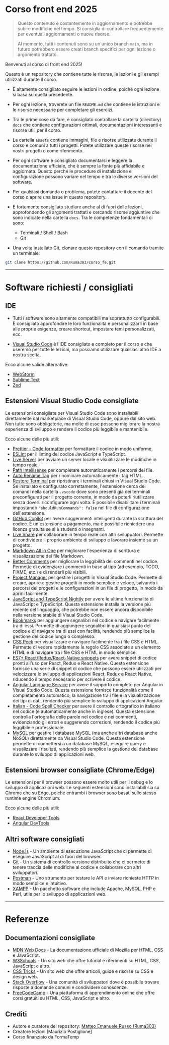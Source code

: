 # Corso front end 2025

>Questo contenuto è costantemente in aggiornamento e potrebbe subire modifiche nel tempo. Si consiglia di controllare frequentemente per eventuali aggiornamenti o nuove risorse.
>
>Al momento, tutti i contenuti sono su un'unico branch `main`, ma in futuro potrebbero essere creati branch specifici per ogni lezione o argomento trattato.

Benvenuti al corso di front end 2025!

Questo è un repository che contiene tutte le risorse, le lezioni e gli esempi utilizzati durante il corso.

- È altamente consigliato seguire le lezioni in ordine, poiché ogni lezione si basa su quella precedente.

- Per ogni lezione, troverete un file `README.md` che contiene le istruzioni e le risorse necessarie per completare gli esercizi.

- Tra le prime cose da fare, è consigliato controllare la cartella (directory) `docs` che contiene configurazioni ottimali, documentazioni interessanti e risorse utili per il corso.

- La cartella `assets` contiene immagini, file e risorse utilizzate durante il corso e comuni a tutti i progetti. Potete utilizzare queste risorse nei vostri progetti o come riferimento.

- Per ogni software è consigliato documentarsi e leggere la documentazione ufficiale, che è sempre la fonte più affidabile e aggiornata. Questo perché le procedure di installazione e configurazione possono variare nel tempo e tra le diverse versioni del software.

- Per qualsiasi domanda o problema, potete contattare il docente del corso o aprire una issue in questo repository.

- È fortemente consigliato studiare anche al di fuori delle lezioni, approfondendo gli argomenti trattati e cercando risorse aggiuntive che sono indicate nella cartella `docs`. Tra le competenze fondamentali ci sono:
  - Terminali / Shell / Bash
  - Git

- Una volta installato Git, clonare questo repository con il comando tramite un terminale:

```sh
git clone https://github.com/Ruma303/corso_fe.git
```

---

# Software richiesti / consigliati

## IDE

- Tutti i software sono altamente compatibili ma soprattutto configurabili. È consigliato approfondire le loro funzionalità e personalizzarli in base alle proprie esigenze, creare shortcut, impostare temi personalizzati, ecc.

- [Visual Studio Code](https://code.visualstudio.com/) è l'IDE consigliato e completo per il corso e che useremo per tutte le lezioni, ma possiamo utilizzare qualsiasi altro IDE a nostra scelta.

Ecco alcune valide alternative:

- [WebStorm](https://www.jetbrains.com/webstorm/download)
- [Sublime Text](https://www.sublimetext.com/)
- [Zed](https://zed.dev/)

## Estensioni Visual Studio Code consigliate

Le estensioni consigliate per Visual Studio Code sono installabili direttamente dal marketplace di Visual Studio Code, oppure dal sito web. Non tutte sono obbligatorie, ma molte di esse possono migliorare la nostra esperienza di sviluppo e rendere il codice più leggibile e mantenibile.

Ecco alcune delle più utili:
- [Prettier - Code formatter](https://marketplace.visualstudio.com/items?itemName=esbenp.prettier-vscode) per formattare il codice in modo uniforme.
- [ESLint](https://marketplace.visualstudio.com/items?itemName=dbaeumer.vscode-eslint) per il linting del codice JavaScript e TypeScript.
- [Live Server](https://marketplace.visualstudio.com/items?itemName=ritwickdey.LiveServer) per avviare un server locale e visualizzare le modifiche in tempo reale.
- [Path Intellisense](https://marketplace.visualstudio.com/items?itemName=christian-kohler.path-intellisense) per completare automaticamente i percorsi dei file.
- [Auto Rename Tag](https://marketplace.visualstudio.com/items?itemName=formulahendry.auto-rename-tag) per rinominare automaticamente i tag HTML.
- [Restore Terminal](https://marketplace.visualstudio.com/items?itemName=EthanSK.restore-terminals) per ripristinare i terminali chiusi in Visual Studio Code. Se installato e configurato correttamente, l'estensione cerca dei comandi nella cartella `.vscode` dove sono presenti già dei terminali preconfigurati per il progetto corrente, in modo da poterli riutilizzare senza doverli riconfigurare ogni volta. È possibile disabilitare i terminali impostando `"shouldRunCommands": false` nel file di configurazione dell'estensione.
- [GitHub Copilot](https://marketplace.visualstudio.com/items?itemName=GitHub.copilot) per avere suggerimenti intelligenti durante la scrittura del codice. È un'estensione a pagamento, ma è possibile richiedere una licenza gratuita se si è studenti o insegnanti.
- [Live Share](https://marketplace.visualstudio.com/items?itemName=ms-vsliveshare.vsliveshare) per collaborare in tempo reale con altri sviluppatori. Permette di condividere il proprio ambiente di sviluppo e lavorare insieme su un progetto.
- [Markdown All in One](https://marketplace.visualstudio.com/items?itemName=yzhang.markdown-all-in-one) per migliorare l'esperienza di scrittura e visualizzazione dei file Markdown.
- [Better Comments](https://marketplace.visualstudio.com/items?itemName=aaron-bond.better-comments) per migliorare la leggibilità dei commenti nel codice. Permette di evidenziare i commenti in base al tipo (ad esempio, TODO, FIXME, etc.) e di renderli più visibili.
- [Project Manager](https://marketplace.visualstudio.com/items?itemName=alefragnani.project-manager) per gestire i progetti in Visual Studio Code. Permette di creare, aprire e gestire progetti in modo semplice e veloce, salvando i percorsi dei progetti e le configurazioni in un file di progetto, in modo da aprirli facilmente.
- [JavaScript and TypeScript Nightly](https://marketplace.visualstudio.com/items?itemName=ms-vscode.vscode-typescript-next) per avere le ultime funzionalità di JavaScript e TypeScript. Questa estensione installa la versione più recente del linguaggio, che potrebbe non essere ancora disponibile nella versione stabile di Visual Studio Code.
- [Bookmarks](https://marketplace.visualstudio.com/items?itemName=alefragnani.Bookmarks) per aggiungere segnalibri nel codice e navigare facilmente tra di essi. Permette di aggiungere segnalibri in qualsiasi punto del codice e di navigare tra di essi con facilità, rendendo più semplice la gestione del codice lungo o complesso.
- [CSS Peek](https://marketplace.visualstudio.com/items?itemName=pranaygp.vscode-css-peek) per visualizzare e navigare facilmente tra i file CSS e HTML. Permette di vedere rapidamente le regole CSS associate a un elemento HTML e di navigare tra i file CSS e HTML in modo semplice.
- [ES7+ React/Redux/React-Native snippets](https://marketplace.visualstudio.com/items?itemName=dsznajder.es7-react-js-snippets) per avere snippet di codice pronti all'uso per React, Redux e React Native. Questa estensione fornisce una serie di snippet di codice che possono essere utilizzati per velocizzare lo sviluppo di applicazioni React, Redux e React Native, riducendo il tempo necessario per scrivere il codice.
- [Angular Language Service](https://marketplace.visualstudio.com/items?itemName=Angular.ng-template) per avere il supporto completo per Angular in Visual Studio Code. Questa estensione fornisce funzionalità come il completamento automatico, la navigazione tra i file e la visualizzazione dei tipi di dati, rendendo più semplice lo sviluppo di applicazioni Angular.
- [Italian - Code Spell Checker](https://marketplace.visualstudio.com/items?itemName=streetsidesoftware.code-spell-checker-it) per avere il controllo ortografico in italiano nel codice (e automaticamente anche in inglese). Questa estensione controlla l'ortografia delle parole nel codice e nei commenti, evidenziando gli errori e suggerendo correzioni, rendendo il codice più leggibile e professionale.
- [MySQL](https://marketplace.visualstudio.com/items?itemName=formulahendry.vscode-mysql) per gestire i database MySQL (ma anche altri database anche NoSQL) direttamente da Visual Studio Code. Questa estensione permette di connettersi a un database MySQL, eseguire query e visualizzare i risultati, rendendo più semplice la gestione dei database durante lo sviluppo di applicazioni web.

## Estensioni browser consigliate (Chrome/Edge)

Le estensioni per il browser possono essere molto utili per il debug e lo sviluppo di applicazioni web. Le seguenti estensioni sono installabili sia su Chrome che su Edge, poiché entrambi i browser sono basati sullo stesso runtime engine Chromium.

Ecco alcune delle più utili:

- [React Developer Tools](https://chrome.google.com/webstore/detail/react-developer-tools/hdhinbbkfojkjbkjjkjjkjjkjjkjjkj?hl=it)
- [Angular DevTools](https://chrome.google.com/webstore/detail/angular-devtools/nhdogjmejiglipccpnnnanhbledajbpd?hl=it)

## Altri software consigliati

- [Node.js](https://nodejs.org/) - Un ambiente di esecuzione JavaScript che ci permette di eseguire JavaScript al di fuori del browser.
- [Git](https://git-scm.com/) - Un sistema di controllo versione distribuito che ci permette di tenere traccia delle modifiche al codice e collaborare con altri sviluppatori.
- [Postman](https://www.postman.com/) - Uno strumento per testare le API e inviare richieste HTTP in modo semplice e intuitivo.
- [XAMPP](https://www.apachefriends.org/index.html) - Un pacchetto software che include Apache, MySQL, PHP e Perl, utile per lo sviluppo di applicazioni web.

---

# Referenze

## Documentazioni consigliate

- [MDN Web Docs](https://developer.mozilla.org/it/) - La documentazione ufficiale di Mozilla per HTML, CSS e JavaScript.
- [W3Schools](https://www.w3schools.com/) - Un sito web che offre tutorial e riferimenti su HTML, CSS, JavaScript e altro.
- [CSS Tricks](https://css-tricks.com/) - Un sito web che offre articoli, guide e risorse su CSS e design web.
- [Stack Overflow](https://stackoverflow.com/) - Una comunità di sviluppatori dove è possibile trovare risposte a domande comuni e condividere conoscenze.
- [FreeCodeCamp](https://www.freecodecamp.org/) - Una piattaforma di apprendimento online che offre corsi gratuiti su HTML, CSS, JavaScript e altro.

## Crediti

- Autore e curatore del repository: [Matteo Emanuele Russo (Ruma303)](https://github.com/Ruma303)
- Creatore lezioni [Maurizio Postiglione]
- Corso finanziato da FormaTemp
